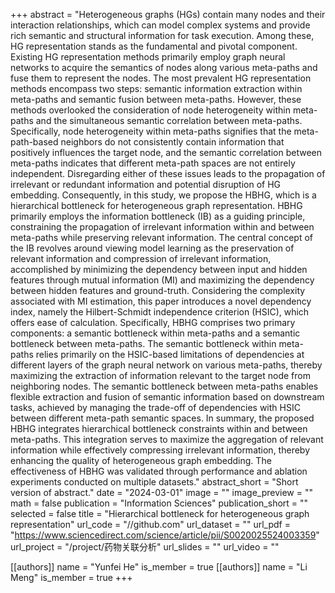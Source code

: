 +++
abstract = "Heterogeneous graphs (HGs) contain many nodes and their interaction relationships, which can model complex systems and provide rich semantic and structural information for task execution. Among these, HG representation stands as the fundamental and pivotal component. Existing HG representation methods primarily employ graph neural networks to acquire the semantics of nodes along various meta-paths and fuse them to represent the nodes. The most prevalent HG representation methods encompass two steps: semantic information extraction within meta-paths and semantic fusion between meta-paths. However, these methods overlooked the consideration of node heterogeneity within meta-paths and the simultaneous semantic correlation between meta-paths. Specifically, node heterogeneity within meta-paths signifies that the meta-path-based neighbors do not consistently contain information that positively influences the target node, and the semantic correlation between meta-paths indicates that different meta-path spaces are not entirely independent. Disregarding either of these issues leads to the propagation of irrelevant or redundant information and potential disruption of HG embedding. Consequently, in this study, we propose the HBHG, which is a hierarchical bottleneck for heterogeneous graph representation. HBHG primarily employs the information bottleneck (IB) as a guiding principle, constraining the propagation of irrelevant information within and between meta-paths while preserving relevant information. The central concept of the IB revolves around viewing model learning as the preservation of relevant information and compression of irrelevant information, accomplished by minimizing the dependency between input and hidden features through mutual information (MI) and maximizing the dependency between hidden features and ground-truth. Considering the complexity associated with MI estimation, this paper introduces a novel dependency index, namely the Hilbert-Schmidt independence criterion (HSIC), which offers ease of calculation. Specifically, HBHG comprises two primary components: a semantic bottleneck within meta-paths and a semantic bottleneck between meta-paths. The semantic bottleneck within meta-paths relies primarily on the HSIC-based limitations of dependencies at different layers of the graph neural network on various meta-paths, thereby maximizing the extraction of information relevant to the target node from neighboring nodes. The semantic bottleneck between meta-paths enables flexible extraction and fusion of semantic information based on downstream tasks, achieved by managing the trade-off of dependencies with HSIC between different meta-path semantic spaces. In summary, the proposed HBHG integrates hierarchical bottleneck constraints within and between meta-paths. This integration serves to maximize the aggregation of relevant information while effectively compressing irrelevant information, thereby enhancing the quality of heterogeneous graph embedding. The effectiveness of HBHG was validated through performance and ablation experiments conducted on multiple datasets."
abstract_short = "Short version of abstract."
date = "2024-03-01"
image = ""
image_preview = ""
math = false
publication = "Information Sciences"
publication_short = ""
selected = false
title = "Hierarchical bottleneck for heterogeneous graph representation"
url_code = "//github.com"
url_dataset = ""
url_pdf = "https://www.sciencedirect.com/science/article/pii/S0020025524003359"
url_project = "/project/药物关联分析"
url_slides = ""
url_video = ""

[[authors]]
    name = "Yunfei He"
    is_member = true
[[authors]]
    name = "Li Meng"
    is_member = true
+++


<!-- You can add information in $\LaTeX$ and *Markdown* here. -->
